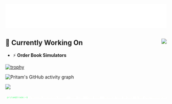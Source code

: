 <p align="center">
  <img src="https://raw.githubusercontent.com/pritamundhe/pritamundhe/main/name.svg" alt="Pritam M." />
</p>



<!-- Komarev profile views -->
## 🚀 Currently Working On <img align="right" src="https://komarev.com/ghpvc/?username=pritamundhe&label=Profile%20Views&color=0e75b6&style=flat" />

- ⚡ **Order Book Simulators**

[![trophy](https://github-profile-trophy.vercel.app/?username=pritamundhe&theme=algolia&margin-w=15&margin-h=15&no-frame=true)](https://github.com/ryo-ma/github-profile-trophy)

![Pritam's GitHub activity graph](https://github-readme-activity-graph.vercel.app/graph?username=pritamundhe&bg_color=0d1117&color=ffffff&line=5bcdec&point=ffffff&area=true&hide_border=false)

<p align="left">
  <img src="https://skillicons.dev/icons?i=c,cpp,java,spring,python,php,js,react,tailwind,nodejs,express,mysql,mongodb,git,linux" />
</p>

<p align="center">
  <img src="https://raw.githubusercontent.com/pritamundhe/pritamundhe/main/term.svg" alt="Terminal Animation" />
</p>
